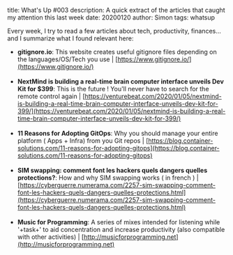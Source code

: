title: What's Up #003
description: A quick extract of the articles that caught my attention this last week
date: 20200120
author: Simon
tags: whatsup

Every week, I try to read a few articles about tech, productivity, finances... and I summarize what I found relevant here:

* __gitignore.io__: This website creates useful gitignore files depending on the languages/OS/Tech you use | [https://www.gitignore.io/](https://www.gitignore.io/)
<br></br>
* __NextMind is building a real-time brain computer interface unveils Dev Kit for $399__: This is the future ! You'll never have to search for the remote control again | [https://venturebeat.com/2020/01/05/nextmind-is-building-a-real-time-brain-computer-interface-unveils-dev-kit-for-399/](https://venturebeat.com/2020/01/05/nextmind-is-building-a-real-time-brain-computer-interface-unveils-dev-kit-for-399/)
<br></br>
* __11 Reasons for Adopting GitOps__: Why you should manage your entire platform ( Apps + Infra) from you Git repos | [https://blog.container-solutions.com/11-reasons-for-adopting-gitops](https://blog.container-solutions.com/11-reasons-for-adopting-gitops)
<br></br>
* __SIM swapping: comment font les hackers quels dangers quelles protections?__: How and why SIM swapping works ( in french ) | [https://cyberguerre.numerama.com/2257-sim-swapping-comment-font-les-hackers-quels-dangers-quelles-protections.html](https://cyberguerre.numerama.com/2257-sim-swapping-comment-font-les-hackers-quels-dangers-quelles-protections.html)
<br></br>
* __Music for Programming__: A series of mixes intended for listening while '+task+' to aid concentration and increase productivity (also compatible with other activities) | [http://musicforprogramming.net](http://musicforprogramming.net)
